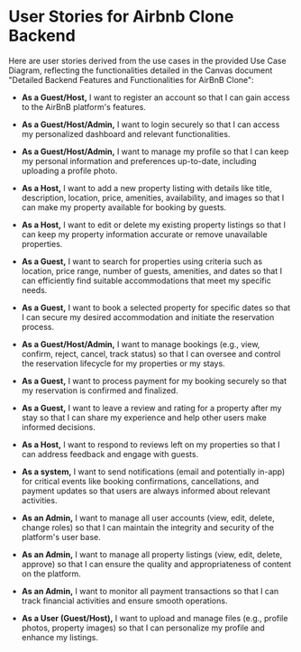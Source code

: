 # User Stories for Airbnb Clone Backend

Here are user stories derived from the use cases in the provided Use Case Diagram, reflecting the functionalities detailed in the Canvas document "Detailed Backend Features and Functionalities for AirBnB Clone":

- **As a Guest/Host,** I want to register an account so that I can gain access to the AirBnB platform's features.

- **As a Guest/Host/Admin,** I want to login securely so that I can access my personalized dashboard and relevant functionalities.

- **As a Guest/Host/Admin,** I want to manage my profile so that I can keep my personal information and preferences up-to-date, including uploading a profile photo.

- **As a Host,** I want to add a new property listing with details like title, description, location, price, amenities, availability, and images so that I can make my property available for booking by guests.

- **As a Host,** I want to edit or delete my existing property listings so that I can keep my property information accurate or remove unavailable properties.

- **As a Guest,** I want to search for properties using criteria such as location, price range, number of guests, amenities, and dates so that I can efficiently find suitable accommodations that meet my specific needs.

- **As a Guest,** I want to book a selected property for specific dates so that I can secure my desired accommodation and initiate the reservation process.

- **As a Guest/Host/Admin,** I want to manage bookings (e.g., view, confirm, reject, cancel, track status) so that I can oversee and control the reservation lifecycle for my properties or my stays.

- **As a Guest,** I want to process payment for my booking securely so that my reservation is confirmed and finalized.

- **As a Guest,** I want to leave a review and rating for a property after my stay so that I can share my experience and help other users make informed decisions.

- **As a Host,** I want to respond to reviews left on my properties so that I can address feedback and engage with guests.

- **As a system,** I want to send notifications (email and potentially in-app) for critical events like booking confirmations, cancellations, and payment updates so that users are always informed about relevant activities.

- **As an Admin,** I want to manage all user accounts (view, edit, delete, change roles) so that I can maintain the integrity and security of the platform's user base.

- **As an Admin,** I want to manage all property listings (view, edit, delete, approve) so that I can ensure the quality and appropriateness of content on the platform.

- **As an Admin,** I want to monitor all payment transactions so that I can track financial activities and ensure smooth operations.

- **As a User (Guest/Host),** I want to upload and manage files (e.g., profile photos, property images) so that I can personalize my profile and enhance my listings.